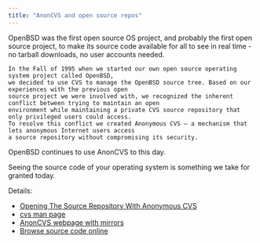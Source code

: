 ```yaml
---
title: "AnonCVS and open source repos"
---
```


OpenBSD was the first open source OS project, and probably the first open source project, to make its
source code available for all to see in real time - no tarball downloads, no user accounts needed.

```
In the Fall of 1995 when we started our own open source operating system project called OpenBSD,
we decided to use CVS to manage the OpenBSD source tree. Based on our experiences with the previous open 
source project we were involved with, we recognized the inherent conflict between trying to maintain an open
environment while maintaining a private CVS source repository that only privileged users could access.
To resolve this conflict we created Anonymous CVS — a mechanism that lets anonymous Internet users access
a source repository without compromising its security.
```

OpenBSD continues to use AnonCVS to this day. 

Seeing the source code of your operating system is something we take for granted today.

Details:

* [Opening The Source Repository With Anonymous CVS](https://www.openbsd.org/papers/anoncvs-paper.pdf)
* [cvs man page](https://man.openbsd.org/man1/cvs.1)
* [AnonCVS webpage with mirrors](http://anoncvs.openbsd.org/anoncvs.html)
* [Browse source code online](https://cvsweb.openbsd.org/)
